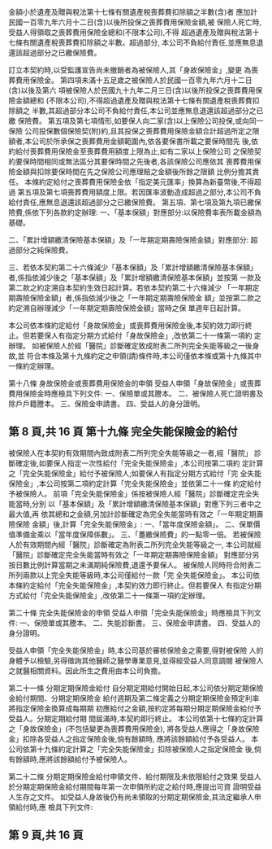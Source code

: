 金額小於遺產及贈與稅法第十七條有關遺產稅喪葬費扣除額之半數(含)者 應加計民國一百零九年六月十二日(含)以後所投保之喪葬費用保險金額,被 保險人死亡時,受益人得領取之喪葬費用保險金總和(不限本公司),不得 超過遺產及贈與稅法第十七條有關遺產稅喪葬費扣除額之半數。超過部分, 本公司不負給付責任,並應無息退還該超過部分之已繳保險費。 

訂立本契約時,以受監護宣告尚未撤銷者為被保險人,其「身故保險金」,變更 為喪葬費用保險金。 第四項未滿十五足歲之被保險人於民國一百零九年六月十二日(含)以後及第六 項被保險人於民國九十九年二月三日(含)以後所投保之喪葬費用保險金額總和 (不限本公司),不得超過遺產及贈與稅法第十七條有關遺產稅喪葬費扣除額之 半數,其超過部分本公司不負給付責任,本公司並應無息退還該超過部分之已繳 保險費。 第五項及第七項情形,如要保人向二家(含)以上保險公司投保,或向同一保險 公司投保數個保險契(附)約,且其投保之喪葬費用保險金額合計超過所定之限 額者,本公司於所承保之喪葬費用金額範圍內,依各要保書所載之要保時間先 後,依約給付喪葬費用保險金至喪葬費用額度上限為止,如有二家以上保險公司 之保險契約要保時間相同或無法區分其要保時間之先後者,各該保險公司應依其 喪葬費用保險金額與扣除要保時間在先之保險公司應理賠之金額後所餘之限額 比例分擔其責任。 本條約定給付之喪葬費用保險金依「指定美元匯率」換算為新臺幣後,不得超過 第五項及第七項喪葬費用額度上限。若因匯率波動造成超過之部分,本公司不負 給付責任,應無息退還該超過部分之已繳保險費。 第五項、第七項及第九項已繳保險費,係依下列各款約定辦理: 一、「基本保額」對應部分:以保險費率表所載金額為基礎。 

二、「累計增額繳清保險基本保額」及「一年期定期壽險保險金額」對應部分:
超過部分之純保險費。 

三、若依本契約第二十六條減少「基本保額」及「累計增額繳清保險基本保額」
者,係指依減少後之「基本保額」及「累計增額繳清保險基本保額」並按第 一款及第二款之約定溯自本契約生效日起計算。若依本契約第二十六條減少 「一年期定期壽險保險金額」者,係指依減少後之「一年期定期壽險保險金 額」並按第二款之約定溯自辦理減少「一年期定期壽險保險金額」當時之保 單週年日起計算。 

本公司依本條約定給付「身故保險金」或喪葬費用保險金後,本契約效力即行終 止。但若要保人有指定分期方式給付「身故保險金」,改依第二十一條第一項約 定辦理。 如被保險人於經「醫院」診斷確定致成附表二所列完全失能等級之一後身故,並 符合本條及第十九條約定之申領(請)條件時,本公司僅依本條或第十九條其中 一條約定辦理。 

第十八條 身故保險金或喪葬費用保險金的申領 受益人申領「身故保險金」或喪葬費用保險金時應檢具下列文件: 
一、保險單或其謄本。 二、被保險人死亡證明書及除戶戶籍謄本。 三、保險金申請書。 四、受益人的身分證明。 

## 第 8 頁,共 16 頁 第十九條 完全失能保險金的給付

被保險人在本契約有效期間內致成附表二所列完全失能等級之一者,經「醫院」 診斷確定後,如要保人指定一次性給付「完全失能保險金」,本公司按第二項約 定計算之「完全失能保險金」給付予被保險人;如要保人有指定分期方式給付「完 全失能保險金」,本公司按第二項約定計算「完全失能保險金」並依第二十一條 約定給付予被保險人。 前項「完全失能保險金」係按被保險人經「醫院」診斷確定完全失能當時,分別 以「基本保額」及「累計增額繳清保險基本保額」對應下列三者中之最大值,再 依其總和之金額,另加計診斷確定為完全失能當時有效之「一年期定期壽險保險 金額」後,計算「完全失能保險金」: 一、「當年度保險金額」。 二、保單價值準備金乘以「當年度保障係數」。 三、「躉繳保險費」的一點零一倍。 若被保險人於有效期間內經「醫院」診斷確定為附表二所列完全失能等級之一, 本公司就經「醫院」診斷確定完全失能當時有效之「一年期定期壽險保險金額」 對應部分另按日數比例計算當期之未滿期純保險費,退還予要保人。 被保險人同時符合附表二所列兩款以上完全失能等級時,本公司僅給付一款「完 全失能保險金」。 本公司依本條約定給付「完全失能保險金」,本契約效力即行終止。但若要保人 有指定分期方式給付「完全失能保險金」,改依第二十一條第一項約定辦理。 

第二十條 完全失能保險金的申領 受益人申領「完全失能保險金」時應檢具下列文件: 
一、保險單或其謄本。 二、失能診斷書。 三、保險金申請書。 四、受益人的身分證明。 

受益人申領「完全失能保險金」時,本公司基於審核保險金之需要,得對被保險 人的身體予以檢驗,另得徵詢其他醫師之醫學專業意見,並得經受益人同意調閱 被保險人之就醫相關資料。因此所生之費用由本公司負擔。 

第二十一條 分期定期保險金給付 自分期定期給付開始日起,本公司依分期定期保險金給付期間、分期定期保險金 給付週期及第二條定義之分期定期保險金預定利率將指定保險金換算成每期期 初應給付之金額,按約定將每期分期定期保險金給付予受益人。分期定期給付期 間屆滿時,本契約即行終止。 本公司依第十七條約定計算之「身故保險金」(不包括變更為喪葬費用保險金), 將各受益人應得之「身故保險金」扣除各受益人之指定保險金後,倘有餘額時, 應將該餘額給付予各受益人。 本公司依第十九條約定計算之「完全失能保險金」扣除被保險人之指定保險金 後,倘有餘額時,應將該餘額給付予被保險人。 

第二十二條 分期定期保險金給付申領文件、給付期限及未依限給付之效果 受益人於分期定期保險金給付期間每年第一次申領所約定之給付時,應提出可資 證明受益人生存之文件。 如受益人身故後仍有尚未領取的分期定期保險金,其法定繼承人申領給付時,應 檢具下列文件: 

## 第 9 頁,共 16 頁
